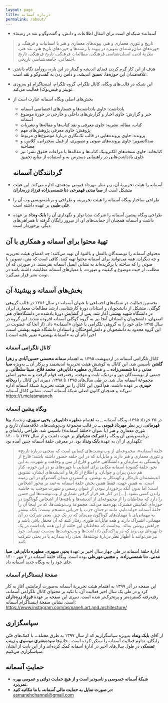 ```yaml
---
layout: page
title: درباره آسمانه
permalink: /about/
---
```


- «آسمانه» شبکه‌ای است برای انتقال اطلاعات و دانش، و گفت‌وگو و نقد در زمینۀ

> تاریخ و تئوری معماری و هنر، پیوندهای معماری و هنر با انسانیات و فرهنگ، و حوزه‌های میان‌رشته‌ای به‌ویژه در پیوند با رشته‌ها و حوزه‌های تاریخ هنر، نقد هنر، نظریۀ ادبی، انسان‌شناسی فرهنگی، مطالعات فرهنگی، تاریخ فرهنگی، تاریخ اجتماعی، جامعه‌شناسی تاریخی.      

- هدف از این کار گرم کردن فضای اندیشه و گفتار در این باره، روزآمد نگاه داشتن علاقه‌مندان این حوزه‌ها، تعمیق اندیشه، و دامن زدن به گفت‌وگو و نقد است.  

- این شبکه در قالب‌های وبگاه، کانال تلگرام، گروه تلگرام، اینستاگرام (و به‌زودی توییتر و فیس‌بوک) فعالیت می‌کند.  

- بخش‌های اصلی وبگاه آسمانه عبارت است از  

  - یادداشت: حاوی یادداشت‌ها و جستارهای اختصاصی آسمانه
  - خبر و گزارش: حاوی اخبار و گزارش‌های داخلی و خارجی در حوزۀ موضوع آسمانه
  - کتاب، مقاله، نشریه: حاوی معرفی و نقد کتاب‌ها و مقاله‌ها و نشریات
  - پژوهش: حاوی معرفی پژوهش‌های مهم
  - پرونده: حاوی پرونده‌هایی در قالب تک‌نگاری دربارۀ موضوع‌های مربوط
  - صدا/تصویر: حاوی پرونده‌های صوتی و تصویری، از قبیل سخنرانی، کلاس، و مصاحبه
  - کتابخانه: حاوی نسخه‌های الکترونیک کتاب‌ها و مقاله‌ها با مراعات حقوق نشر؛ نیز حاوی یادداشت‌هایی   در راهنمایی دسترس به و استفاده از منابع تحقیق

  ## گردانندگان آسمانه

- آسمانه را هيئت تحریریۀ آن، زیر نظر مهرداد قیومی بیدهندی، اداره می‌کند. این هيئت متشکل است از
  **صبا مدنی قهفرخی**
  **دنا شمسی‌زاده**
  **فرزاد زره‌داران**

- طراحی ساختار وبگاه آسمانه را هيئت تحریریه، و طراحی و برنامه‌نویسی وب آن را **علی طیبی** بر عهده داشته است.

- طراحی وبگاه پیشین آسمانه را شرکت مدیا تولز و نگهداری آن را **بابک ونداد** بر عهده داشت و آسمانه همچنان از حمایت‌های او، از سِروِر رایگان گرفته تا همراهی‌های دیگر، برخوردار است.  

## تهیۀ محتوا برای آسمانه و همکاری با آن  

محتوای آسمانه را نویسندگان بالفعل و بالقوۀ آن تهیه می‌کنند؛ چه اعضای هيئت تحریریه و چه دیگران. همه می‌توانند برای آسمانه محتوا تهیه کنند. کافی است که متن، تصویر، یا صوتی را که ساخته یا برگزیده‌اند به نشانی ایمیل آسمانه بفرستند. در صورتی که آن مطلب، از حیث موضوع و کیفیت و صورت، با معیارهای آسمانه مطابقت داشته باشد در نوبت نشر قرار می‌گیرد.  

## بخش‌های آسمانه و پیشینۀ آن

نخستین فعالیت در شبکه‌های اجتماعی با عنوان آسمانه در سال ۱۳۸۶ در قالب گروهی گوگلی، متشکل از دانشجویان و استادان دورۀ کارشناسی ارشد مطالعات معماری ایران در دانشگاه شهید بهشتی آغاز شد. پس از گشایش دورۀ یادشده در دانشگاه‌های هنر اصفهان، دانشجویان و استادان آنجا نیز به گروه گوگلی آسمانه افزوده شدند. این گروه در سال ۱۳۹۵ جای خود را به گروهی تلگرامی با عنوان «آسمانه» داد. (از آنجا که عضویت در این گروه محدود به دانشجویان و دانش‌آموختگان و استادان دانشگاه شهید بهشتی است، اخیراً نام آن به «آسمانۀ بهشتی» تغییر یافته است.)   

### کانال تلگرامی آسمانه  

کانال تلگرامی آسمانه در اردیبهشت ۱۳۹۵ به اهتمام **سمانه محسنی حسین‌آبادی** و **زهرا گلشن** تأسیس شد. این کانال به کوشش هیئت تحریریۀ اندیشمند و پرکار آن ــ به‌ویژه **صبا مدنی** و **دنا شمسی‌زاده** ــ و همکاری **مطهره دانایی‌فر**، **محمد فلاح**، **سینا سلطانی**، و جمعی از نویسندگان دور و نزدیک، ثابت و موقت، رفته‌رفته قوام گرفت و به محور اصلی مجموعۀ آسمانه بدل شد. در طی سال‌های ۱۳۹۵ تا ۱۳۹۸، دبیری این کانال را **ریحانه حیدری** بر عهده داشت. هم‌اکنون این کانال را نیز هیئت تحریریۀ شبکۀ آسمانه اداره می‌کند و همچنان کانون اصلی شبکۀ آسمانه است.
نشانی کانال آسمانه:
 https://t.me/asmaaneh

### وبگاه پیشین آسمانه  

در ۲۵ خرداد ۱۳۹۵، وبگاه آسمانه ــ به اهتمام **مطهره دانایی‌فر**، **یحیی سپهری**، زنده‌یاد **بیتا قهرمانی**، زیر نظر **مهرداد قیومی** ــ در قالب مجموعۀ وب‌نوشت‌های علاقه‌مندان تاریخ و تئوری معماری و هنر (با عنوان «حلقۀ آسمانه») تأسیس شد. طراحی رایانه‌ای و برنامه‌نویسی آن وبگاه را **شرکت مدیاتولز** بر عهده داشت و از سال ۱۳۹۷ تا ۱۴۰۰ نگهداری از آن به عهدۀ **بابک ونداد** بود. در معرفی حلقۀ آسمانه چنین آمده بود:   

> «حلقۀ آسمانه»، مجموعه‌ای از وب‌نوشت‌های کسانی است که سخنی دربارۀ تاریخ و تئوری معماری و هنر دارند و مایل‌اند که در این حلقه حضور داشته باشند؛ فارغ از وابستگی به سازمان و دانشگاهی خاص و فارغ از سن و وجاهت و شهرت. به این نحو، حلقۀ گشودۀ آسمانه مکانی برای آشنایی با چهره‌های نو در این حوزه، کنار هم دیدنِ پیران و جوانان، و اطلاع از کارها و اندیشه‌های ایشان، تشویق اندیشمندان تازه‌کار و کهنه‌کار به نوشتن، و گستردنِ میدان گفت‌وگو در این زمینه است. به همین جهت، فقط همین بخش حلقۀ آسمانه به‌عمد بر محور اشخاص است؛ اما بدون آنکه برخوردار نبودن از عنوان رسمی و شهرت موجب به حاشیه راندن کسی بشود. [...] در کنار هم قرار گرفتن شماری از وب‌نوشت‌ها این حسن را دارد که مخاطبان را از مجموعه‌ای از اندیشه‌ها و یافته‌ها از اشخاص گوناگون در حوزه‌ای کمابیش مشترک بهره‌مند می‌کند. مجموعۀ وب‌نوشت‌ها، که در اینجا آن را حلقۀ آسمانه خوانده‌ایم، مانند ترجمانِ حزب یا جریانی منسجم نیست؛ بلکه بیشتر به مهمانی‌ای با مهمان‌های گوناگون می‌مانَد که در یک چیز، یعنی شرکت در آن مهمانی، اشتراک دارند و همه مایل‌اند طوری رفتار کنند که آن محفل باقی باشد و چراغش روشن بمانَد. پیداست که مخاطبان این حلقه از این همه یادداشت در یک جا بهره‌ای می‌برند که در پراکندگیِ یادداشت‌ها و وب‌نوشت‌ها به‌دست نمی‌آید. خود نیز می‌توانند با اظهار نظر دربارۀ نوشته‌ها، بحثی راه بیندازند یا در بحثی شرکت کنند.  

ادارۀ حلقۀ آسمانه در طی چهار سال اخیر بر عهدۀ **یحیی سپهری**، **مطهره دانایی‌فر**، **صبا مدنی**، **دنا شمسی‌زاده**، و **مجتبی مهرعلی** بوده است. وبگاه حلقۀ آسمانه در ۲ مهر ۱۴۰۰ جای خود را به وبگاه جدید آسمانه داد.  

### صفحۀ اینستاگرام آسمانه

این صفحه در آذر ۱۳۹۹ به اهتمام هيئت تحریریۀ آسمانه به‌صورت آزمایشی آغاز به کار کرد و در طی یک سال اخیر فعالیت آن، با تکیه بر محتوای کانال تلگرامی آسمانه، رفته‌رفته گسترده‌تر و پرتحرک‌تر شده است. دبیری این صفحه بر عهدۀ **فرزاد زره‌داران** است.
نشانی صفحۀ اینستاگرام آسمانه:
https://www.instagram.com/asmaneh.art.and.architecture/  

## سپاسگزاری

از آقای **بابک ونداد** به‌ویژه سپاسگزاریم که از سال ۱۳۹۷ به طرق مختلف، با کمک‌های فنّی رایگان، تداوم فعالیت آسمانه را ممکن کرده ‌است .
خانم‌ها **سیده‌بشری موسوی** و **زینب تمسکی** در طول سال‌های اخیر در ادارۀ آسمانه کمک کرده‌اند و از این بابت از ایشان سپاسگزاری می‌کنیم.  

## حمایتِ آسمانه

- **شبکۀ آسمانه خصوصی و ناسودبر است و از هیچ حمایت دولتی و عمومی بهره نمی‌برد.**  
- **در صورت تمایل به حمایت مالی آسمانه، با ما مکاتبه کنید:**  
  asmanehchannel@gmail.com
